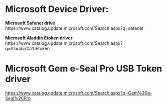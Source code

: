# Microsoft Device Driver: 

<p style="margin-left:0px;text-align:justify;"><b>Microsoft Safenet drive</b><br>
https://www.catalog.update.microsoft.com/Search.aspx?q=safenet</p>
<p style="margin-left:0px;text-align:justify;"><b>Microsoft Aladdin Etoken driver</b><br>
https://www.catalog.update.microsoft.com/Search.aspx?q=Aladdin%20Etoken</p>

# Microsoft Gem e-Seal Pro USB Token driver 
https://www.catalog.update.microsoft.com/Search.aspx?q=Gem%20e-Seal%20Pro

